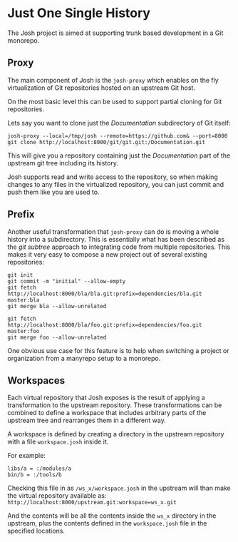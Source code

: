 Just One Single History
=======================

The Josh project is aimed at supporting trunk based development in a Git monorepo.

Proxy
-----

The main component of Josh is the `josh-proxy` which enables on the fly virtualization
of Git repositories hosted on an upstream Git host.

On the most basic level this can be used to support partial cloning for Git repositories.

Lets say you want to clone just the *Documentation* subdirectory of Git itself:

```
josh-proxy --local=/tmp/josh --remote=https://github.com& --port=8000
git clone http://localhost:8000/git/git.git:/Documentation.git
```

This will give you a repository containing just the *Documentation* part of the upstream
git tree including its history.

Josh supports read and write access to the repository, so when making changes
to any files in the virtualized repository, you can just commit and push them
like you are used to.

Prefix
------

Another useful transformation that `josh-proxy` can do is moving a whole history into
a subdirectory.
This is essentially what has been described as the *git subtree* approach to integrating
code from multiple repositories.
This makes it very easy to compose a new project out of several existing repositories:

```
git init
git commit -m "initial" --allow-empty
git fetch http://localhost:8000/bla/bla.git:prefix=dependencies/bla.git master:bla
git merge bla --allow-unrelated

git fetch http://localhost:8000/bla/foo.git:prefix=dependencies/foo.git master:foo
git merge foo --allow-unrelated
```

One obvious use case for this feature is to help when switching a project or organization
from a manyrepo setup to a monorepo.

Workspaces
----------

Each virtual repository that Josh exposes is the result of applying a transformation to the
upstream repository.
These transformations can be combined to define a workspace that includes arbitrary parts
of the upstream tree and rearranges them in a different way.

A workspace is defined by creating a directory in the upstream repository with a file
`workspace.josh` inside it.

For example:

```
libs/a = :/modules/a
bin/b = :/tools/b
```

Checking this file in as `/ws_x/workspace.josh` in the upstream will than make the virtual
repository available as:
`http://localhost:8000/upstream.git:workspace=ws_x.git`

And the contents will be all the contents inside the `ws_x` directory in the upstream, plus
the contents defined in the `workspace.josh` file in the specified locations.
